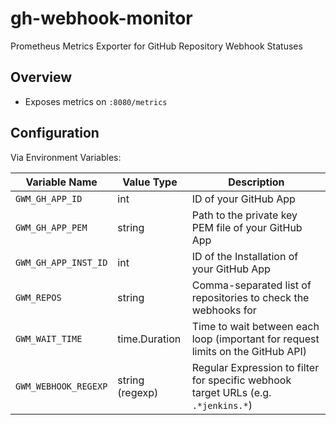 # gh-webhook-monitor

Prometheus Metrics Exporter for GitHub Repository Webhook Statuses

## Overview

- Exposes metrics on `:8080/metrics`

## Configuration

Via Environment Variables:

| Variable Name         | Value Type        | Description                                                                       |
|-----------------------|-------------------|-----------------------------------------------------------------------------------|
| `GWM_GH_APP_ID`       | int               | ID of your GitHub App                                                             |
| `GWM_GH_APP_PEM`      | string            | Path to the private key PEM file of your GitHub App                               |
| `GWM_GH_APP_INST_ID`  | int               | ID of the Installation of your GitHub App                                         |
| `GWM_REPOS`           | string            | Comma-separated list of repositories to check the webhooks for                    |
| `GWM_WAIT_TIME`       | time.Duration     | Time to wait between each loop (important for request limits on the GitHub API)   |
| `GWM_WEBHOOK_REGEXP`  | string (regexp)   | Regular Expression to filter for specific webhook target URLs (e.g. `.*jenkins.*`)|